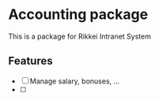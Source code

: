 Accounting package
===

This is a package for Rikkei Intranet System

Features
---

- [ ] Manage salary, bonuses, ...
- [ ] 